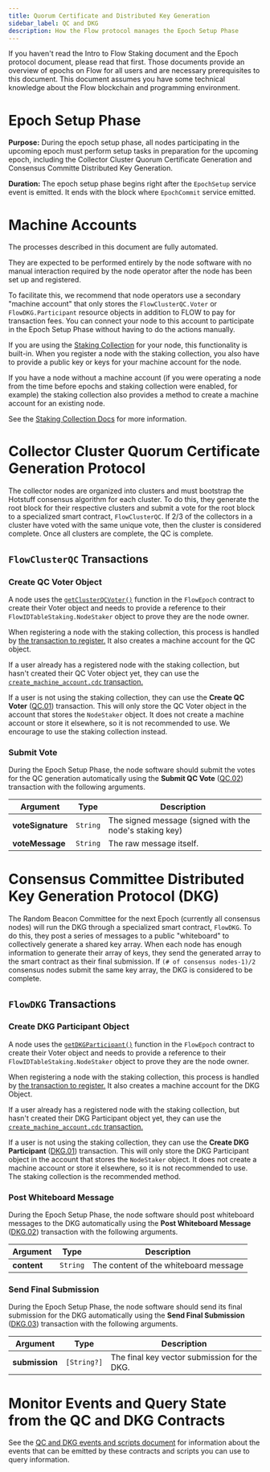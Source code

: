 ```yaml
---
title: Quorum Certificate and Distributed Key Generation
sidebar_label: QC and DKG
description: How the Flow protocol manages the Epoch Setup Phase
---
```


<Callout type="warning">
  If you haven't read the Intro to Flow Staking document and the Epoch protocol document,
  please read that first. Those documents provide an overview of epochs on Flow for
  all users and are necessary prerequisites to this document.
</Callout>
<Callout type="warning">
  This document assumes you have some technical knowledge about the Flow
  blockchain and programming environment.
</Callout>


# Epoch Setup Phase

**Purpose:** During the epoch setup phase, all nodes participating in the upcoming epoch
must perform setup tasks in preparation for the upcoming epoch, including
the Collector Cluster Quorum Certificate Generation and Consensus Committe Distributed Key Generation.

**Duration:** The epoch setup phase begins right after the `EpochSetup` service event is emitted.
It ends with the block where `EpochCommit` service emitted.

# Machine Accounts

The processes described in this document are fully automated.

They are expected to be performed entirely by the node software with no manual
interaction required by the node operator after the node has been set up and registered.

To facilitate this, we recommend that node operators use a secondary "machine account"
that only stores the `FlowClusterQC.Voter` or `FlowDKG.Participant` resource objects
in addition to FLOW to pay for transaction fees. You can connect your node to this account
to participate in the Epoch Setup Phase without having to do the actions manually.

If you are using the [Staking Collection](./14-staking-collection.md) for your node,
this functionality is built-in. When you register a node with the staking collection,
you also have to provide a public key or keys for your machine account for the node.

If you have a node without a machine account (if you were operating a node from the time
before epochs and staking collection were enabled, for example) the staking collection
also provides a method to create a machine account for an existing node.

See the [Staking Collection Docs](./14-staking-collection.md#machine-account-support)
for more information.

# Collector Cluster Quorum Certificate Generation Protocol

The collector nodes are organized into clusters and must bootstrap
the Hotstuff consensus algorithm for each cluster. To do this,
they generate the root block for their respective clusters
and submit a vote for the root block to a specialized smart contract, `FlowClusterQC`.
If 2/3 of the collectors in a cluster have voted with the same unique vote,
then the cluster is considered complete.
Once all clusters are complete, the QC is complete.

## `FlowClusterQC` Transactions

### Create QC Voter Object

A node uses the [`getClusterQCVoter()`](https://github.com/onflow/flow-core-contracts/blob/master/contracts/epochs/FlowEpoch.cdc#L732)
function in the `FlowEpoch` contract to create their Voter object and needs to provide
a reference to their `FlowIDTableStaking.NodeStaker` object to prove they are the node owner.

When registering a node with the staking collection, this process is handled by
[the transaction to register.](./14-staking-collection.md#register-a-new-staked-node)
It also creates a machine account for the QC object.

If a user already has a registered node with the staking collection, but hasn't created their QC Voter object yet,
they can use the [`create_machine_account.cdc` transaction.](./14-staking-collection.md#create-a-machine-account-for-an-existing-node)

If a user is not using the staking collection, they can use the **Create QC Voter** ([QC.01](../../core-contracts/07-epoch-contract-reference.md#quorum-certificate-transactions-and-scripts))
transaction. This will only store the QC Voter object in the account that stores the `NodeStaker` object.
It does not create a machine account or store it elsewhere, so it is not recommended to use. We encourage to use the staking collection instead.

### Submit Vote

During the Epoch Setup Phase, the node software should submit the votes for the QC generation
automatically using the **Submit QC Vote** ([QC.02](../../core-contracts/07-epoch-contract-reference.md#quorum-certificate-transactions-and-scripts))
transaction with the following arguments.

| Argument                | Type     | Description |
|-------------------------|----------|-------------|
| **voteSignature**       | `String` | The signed message (signed with the node's staking key) |
| **voteMessage**         | `String` | The raw message itself. |

# Consensus Committee Distributed Key Generation Protocol (DKG)

The Random Beacon Committee for the next Epoch (currently all consensus nodes)
will run the DKG through a specialized smart contract, `FlowDKG`.
To do this, they post a series of messages to a public "whiteboard" to 
collectively generate a shared key array. When each node has enough information
to generate their array of keys, they send the generated array to the smart contract
as their final submission.
If `(# of consensus nodes-1)/2` consensus nodes submit the same key array,
the DKG is considered to be complete.

## `FlowDKG` Transactions

### Create DKG Participant Object

A node uses the [`getDKGParticipant()`](https://github.com/onflow/flow-core-contracts/blob/master/contracts/epochs/FlowEpoch.cdc#L746)
function in the `FlowEpoch` contract to create their Voter object and needs to provide
a reference to their `FlowIDTableStaking.NodeStaker` object to prove they are the node owner.

When registering a node with the staking collection, this process is handled by
[the transaction to register.](./14-staking-collection.md#register-a-new-staked-node)
It also creates a machine account for the DKG Object.

If a user already has a registered node with the staking collection, but hasn't created their DKG Participant object yet,
they can use the [`create_machine_account.cdc` transaction.](./14-staking-collection.md#create-a-machine-account-for-an-existing-node)

If a user is not using the staking collection, they can use the **Create DKG Participant** ([DKG.01](../../core-contracts/07-epoch-contract-reference.md#dkg-transactions-and-scripts))
transaction. This will only store the DKG Participant object in the account that stores the `NodeStaker` object.
It does not create a machine account or store it elsewhere, so it is not recommended to use. 
The staking collection is the recommended method.

### Post Whiteboard Message

During the Epoch Setup Phase, the node software should post whiteboard messages to the DKG
automatically using the **Post Whiteboard Message** ([DKG.02](../../core-contracts/07-epoch-contract-reference.md#dkg-transactions-and-scripts))
transaction with the following arguments.

| Argument          | Type     | Description |
|-------------------|----------|-------------|
| **content**       | `String` | The content of the whiteboard message |

### Send Final Submission

During the Epoch Setup Phase, the node software should send its final submission for the DKG
automatically using the **Send Final Submission** ([DKG.03](../../core-contracts/07-epoch-contract-reference.md#dkg-transactions-and-scripts))
transaction with the following arguments.

| Argument           | Type        | Description |
|--------------------|-------------|-------------|
| **submission**     | `[String?]` | The final key vector submission for the DKG. |

# Monitor Events and Query State from the QC and DKG Contracts

See the [QC and DKG events and scripts document](./10-qc-dkg-scripts-events.md) for information
about the events that can be emitted by these contracts and scripts you can use to query information.
